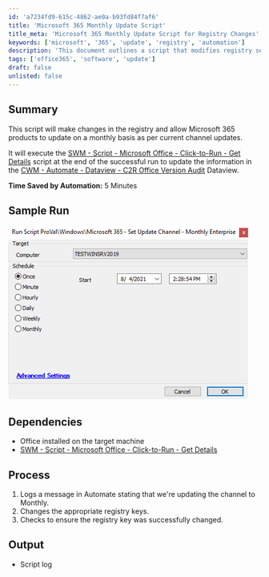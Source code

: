 ```yaml
---
id: 'a7234fd9-615c-4862-ae0a-b93fd84f7af6'
title: 'Microsoft 365 Monthly Update Script'
title_meta: 'Microsoft 365 Monthly Update Script for Registry Changes'
keywords: ['microsoft', '365', 'update', 'registry', 'automation']
description: 'This document outlines a script that modifies registry settings to enable Microsoft 365 products to update on a monthly basis, in line with current channel updates. It also executes a follow-up script to update the relevant dataview in ConnectWise Automate, thereby enhancing the management and auditing of Office versions.'
tags: ['office365', 'software', 'update']
draft: false
unlisted: false
---
```


## Summary

This script will make changes in the registry and allow Microsoft 365 products to update on a monthly basis as per current channel updates.

It will execute the [SWM - Script - Microsoft Office - Click-to-Run - Get Details](https://proval.itglue.com/DOC-5078775-13932545) script at the end of the successful run to update the information in the [CWM - Automate - Dataview - C2R Office Version Audit](<../dataviews/C2R Office Version Audit.md>) Dataview.

**Time Saved by Automation:** 5 Minutes

## Sample Run

![Sample Run](../../../static/img/Microsoft-365---Set-Update-Channel---Monthly-Enterprise/image_1.png)

## Dependencies

- Office installed on the target machine
- [SWM - Script - Microsoft Office - Click-to-Run - Get Details](https://proval.itglue.com/DOC-5078775-13932545)

## Process

1. Logs a message in Automate stating that we're updating the channel to Monthly.
2. Changes the appropriate registry keys.
3. Checks to ensure the registry key was successfully changed.

## Output

- Script log

